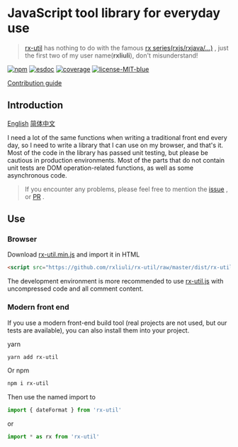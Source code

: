 # JavaScript tool library for everyday use

> [rx-util](https://github.com/rxliuli/rx-util) has nothing to do with the famous [rx series(rxjs/rxjava/...)](https://github.com/ReactiveX/) , just the first two of my user name(**rxliuli**), don't misunderstand!

[![npm](https://img.shields.io/npm/v/rx-util.svg?color=red&label=npm)](https://www.npmjs.com/package/rx-util) [![esdoc](https://img.shields.io/badge/document-98%25-brightgreen.svg)](https://rx-util.rxliuli.com/) [![coverage](https://img.shields.io/badge/coverage-78%25-yellowgreen.svg)](https://rx-util.rxliuli.com/coverage/lcov-report/) [![license-MIT-blue](https://img.shields.io/badge/license-MIT-blue.svg)](https://opensource.org/licenses/MIT)

[Contribution guide](https://github.com/rxliuli/rx-util/blob/master/CONTRIBUTING.md)

## Introduction

[English](https://github.com/rxliuli/rx-util/blob/master/readme.md) [简体中文](https://github.com/rxliuli/rx-util/blob/master/readme-zh-cn.md)

I need a lot of the same functions when writing a traditional front end every day, so I need to write a library that I can use on my browser, and that's it.
Most of the code in the library has passed unit testing, but please be cautious in production environments. Most of the parts that do not contain unit tests are DOM operation-related functions, as well as some asynchronous code.

> If you encounter any problems, please feel free to mention the [issue](https://github.com/rxliuli/rx-util/issues) , or [PR](https://github.com/rxliuli/rx-util/pulls) .

## Use

### Browser

Download [rx-util.min.js](https://github.com/rxliuli/rx-util/raw/master/dist/rx-util.min.js) and import it in HTML

```html
<script src="https://github.com/rxliuli/rx-util/raw/master/dist/rx-util.min.js"></script>
```

The development environment is more recommended to use [rx-util.js](https://github.com/rxliuli/rx-util/raw/master/dist/rx-util.js) with uncompressed code and all comment content.

### Modern front end

If you use a modern front-end build tool (real projects are not used, but our tests are available), you can also install them into your project.

yarn

```sh
yarn add rx-util
```

Or npm

```sh
npm i rx-util
```

Then use the named import to

```js
import { dateFormat } from 'rx-util'
```

or

```js
import * as rx from 'rx-util'
```
